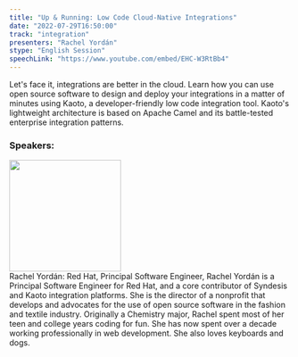 ```yaml
---
title: "Up & Running: Low Code Cloud-Native Integrations"
date: "2022-07-29T16:50:00"
track: "integration"
presenters: "Rachel Yordán"
stype: "English Session"
speechLink: "https://www.youtube.com/embed/EHC-W3RtBb4"
---
```

Let's face it, integrations are better in the cloud. Learn how you can use open source software to design and deploy your integrations in a matter of minutes using Kaoto, a developer-friendly low code integration tool. Kaoto's lightweight architecture is based on Apache Camel and its battle-tested enterprise integration patterns.
 ### Speakers: 
 <img src="images/speaker/1229.png" width="200" /><br>Rachel Yordán: Red Hat, Principal Software Engineer, Rachel Yordán is a Principal Software Engineer for Red Hat, and a core contributor of Syndesis and Kaoto integration platforms. She is the director of a nonprofit that develops and advocates for the use of open source software in the fashion and textile industry. Originally a Chemistry major, Rachel spent most of her teen and college years coding for fun. She has now spent over a decade working professionally in web development. She also loves keyboards and dogs.

 